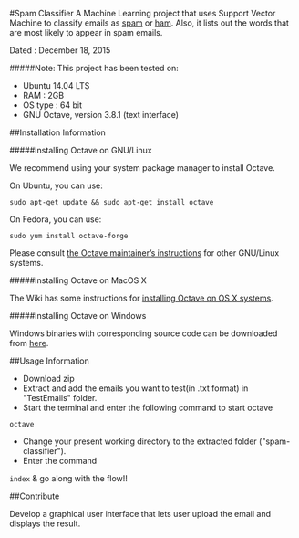 #Spam Classifier
A Machine Learning project that uses Support Vector Machine to classify emails as [spam](https://en.wikipedia.org/wiki/Email_spam) or [ham](https://wiki.apache.org/spamassassin/Ham).
Also, it lists out the words that are most likely to appear in spam emails.

Dated : December 18, 2015

#####Note: 
This project has been tested on: 
* Ubuntu 14.04 LTS
* RAM : 2GB
* OS type : 64 bit
* GNU Octave, version 3.8.1 (text interface)

##Installation Information

#####Installing Octave on GNU/Linux

We recommend using your system package manager to install Octave.

On Ubuntu, you can use:

`sudo apt-get update && sudo apt-get install octave`

On Fedora, you can use:

`sudo yum install octave-forge`

Please consult [the Octave maintainer’s instructions](https://eventing.coursera.org/api/redirectStrict/OTYS-LWNENMFLTLvwnKAHsVGI_rrxG-pRx6raHRPRZW3iYg0y9GsW4Icb6FZiix_m1JFCwvI8VJoBxKtGwrHDw.f6DyZ_UMoHtGAmewizaAHg.tA0FqLGbYH4eeq9jI3b5gYHsqESTfXdJb1yguaoQEyCz3KZKF8OeniYfCkzZ965WuXoys2-O0W27ElvxHEpcuptWaBsiiopMq5Dw81bObJB5uDseeuM_llx0PjKuEl7uXtYctOz6RTkJOBPV_zIAkZcvT9LprGkBjwoypZR_Gxw8ODSVSeq2UfYt_wjc3U3U53g6Kwrv_S27SIhTAhq8MoKHHPlzTafszh1TsWwAoh2fFjagLQlJL7E1GNYApsIC3AuZ-tJfdA5qPi9kxX6MgTfYaQv9aPxgeF397iKBzlw6bGX1FaxpEbeFub0h717LxM6NqoEOy16-cjPBO09cyA) for other GNU/Linux systems.

#####Installing Octave on MacOS X

The Wiki has some instructions for [installing Octave on OS X systems](http://wiki.octave.org/Octave_for_MacOS_X).

#####Installing Octave on Windows

Windows binaries with corresponding source code can be downloaded from [here](https://ftp.gnu.org/gnu/octave/windows/).

##Usage Information

* Download zip
* Extract and add the emails you want to test(in .txt format) in "TestEmails" folder.
* Start the terminal and enter the following command to start octave

`octave`
* Change your present working directory to the extracted folder ("spam-classifier").
* Enter the command

`index`
 & go along with the flow!!

##Contribute

Develop a graphical user interface that lets user upload the email and displays the result. 
